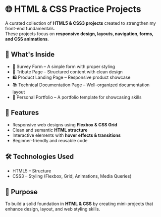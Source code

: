 # 🌐 HTML & CSS Practice Projects

A curated collection of **HTML5 & CSS3 projects** created to strengthen my front-end fundamentals.  
These projects focus on **responsive design, layouts, navigation, forms, and CSS animations**.

## 📌 What's Inside
- 📝 Survey Form – A simple form with proper styling  
- 🙌 Tribute Page – Structured content with clean design  
- 🛍️ Product Landing Page – Responsive product showcase  
- 📚 Technical Documentation Page – Well-organized documentation layout  
- 💼 Personal Portfolio – A portfolio template for showcasing skills  

## 🎨 Features
- Responsive web designs using **Flexbox & CSS Grid**  
- Clean and semantic **HTML structure**  
- Interactive elements with **hover effects & transitions**  
- Beginner-friendly and reusable code  

## 🛠️ Technologies Used
- HTML5 – Structure  
- CSS3 – Styling (Flexbox, Grid, Animations, Media Queries)  

## 🎯 Purpose
To build a solid foundation in **HTML & CSS** by creating mini-projects that enhance design, layout, and web styling skills.


